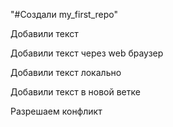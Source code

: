 "#Создали my_first_repo" 

Добавили текст

Добавили текст через web браузер

Добавили текст локально

Добавили текст в новой ветке

Разрешаем конфликт

